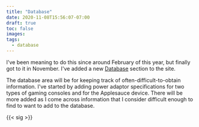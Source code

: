 ```yaml
---
title: "Database"
date: 2020-11-08T15:56:07-07:00
draft: true
toc: false
images:
tags:
  - database
---
```


I've been meaning to do this since around February of this year, but finally got to it in November. I've added a new [Database](https://firehawke.sanctuarycrew.com/database) section to the site.

The database area will be for keeping track of often-difficult-to-obtain information. I've started by adding power adaptor specifications for two types of gaming consoles and for the Applesauce device. There will be more added as I come across information that I consider difficult enough to find to want to add to the database.

{{< sig >}}